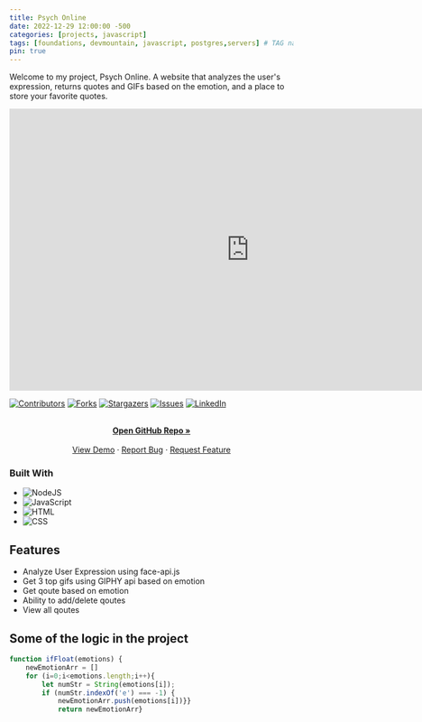 ```yaml
---
title: Psych Online
date: 2022-12-29 12:00:00 -500
categories: [projects, javascript]
tags: [foundations, devmountain, javascript, postgres,servers] # TAG names should always be lowercase
pin: true
---
```


Welcome to my project, Psych Online. A website that analyzes the user's expression, returns quotes and GIFs based on the emotion, and a place to store your favorite quotes.

<iframe 
    align="center"
    width="850"
    height="500"
    src="https://awevideo.s3.amazonaws.com/video-13761407-168f6f28.mp4?X-Amz-Algorithm=AWS4-HMAC-SHA256&X-Amz-Credential=AKIAJSCJQ2NM3XLFPVKA%2F20230123%2Fus-east-1%2Fs3%2Faws4_request&X-Amz-Date=20230123T215443Z&X-Amz-Expires=86400&X-Amz-SignedHeaders=host&X-Amz-Signature=d2158158df2b1fffd88374b5d7b54cf0439fdf9a05fee3201297da64ae2767ff"
    frameborder="0"
    allow="autoplay; encrypted-media"
    allowfullscreen
>
</iframe>




[![Contributors][contributors-shield]][contributors-url]
[![Forks][forks-shield]][forks-url]
[![Stargazers][stars-shield]][stars-url]
[![Issues][issues-shield]][issues-url]
[![LinkedIn][linkedin-shield]][linkedin-url]



<!-- PROJECT LOGO -->

  <p align="center">
    <br />
    <a href="https://github.com/ajeddin/foundations_capstone"><strong>Open GitHub Repo »</strong></a>
    <br />
    <br />
    <a href="https://psychonline.herokuapp.com/">View Demo</a>
    ·
    <a href="https://github.com/ajeddin/foundations_capstone/issues">Report Bug</a>
    ·
    <a href="https://github.com/ajeddin/foundations_capstone/issues">Request Feature</a>
  </p>

### Built With

* ![NodeJS][NodeJS]
* ![JavaScript][JavaScript]
* ![HTML][HTML5]
* ![CSS][css3]




<!-- ROADMAP -->
## Features

- Analyze User Expression using face-api.js
- Get 3 top gifs using GIPHY api based on emotion
- Get qoute based on emotion
- Ability to add/delete qoutes
- View all qoutes
## Some of the logic in the project
```javascript
function ifFloat(emotions) {
    newEmotionArr = []
    for (i=0;i<emotions.length;i++){
        let numStr = String(emotions[i]);
        if (numStr.indexOf('e') === -1) {
            newEmotionArr.push(emotions[i])}}
            return newEmotionArr}
```



<!-- MARKDOWN LINKS & IMAGES -->
<!-- https://www.markdownguide.org/basic-syntax/#reference-style-links -->
[contributors-shield]: https://img.shields.io/github/contributors/ajeddin/foundations_capstone.svg?style=for-the-badge
[contributors-url]: https://github.com/ajeddin/foundations_capstone/graphs/contributors
[forks-shield]: https://img.shields.io/github/forks/ajeddin/foundations_capstone.svg?style=for-the-badge
[forks-url]: https://github.com/ajeddin/foundations_capstone/network/members
[stars-shield]: https://img.shields.io/github/stars/ajeddin/foundations_capstone.svg?style=for-the-badge
[stars-url]: https://github.com/ajeddin/foundations_capstone/stargazers
[issues-shield]: https://img.shields.io/github/issues/ajeddin/foundations_capstone.svg?style=for-the-badge
[issues-url]: https://github.com/ajeddin/foundations_capstone/issues
[license-shield]: https://img.shields.io/github/license/ajeddin/foundations_capstone.svg?style=for-the-badge
[license-url]: https://github.com/ajeddin/foundations_capstone/blob/master/LICENSE.txt
[linkedin-shield]: https://img.shields.io/badge/-LinkedIn-black.svg?style=for-the-badge&logo=linkedin&colorB=555
[linkedin-url]: https://linkedin.com/in/ajedev
[product-screenshot]: images/screenshot.png
[Next.js]: https://img.shields.io/badge/next.js-000000?style=for-the-badge&logo=nextdotjs&logoColor=white
[Next-url]: https://nextjs.org/
[React.js]: https://img.shields.io/badge/React-20232A?style=for-the-badge&logo=react&logoColor=61DAFB
[React-url]: https://reactjs.org/
[Vue.js]: https://img.shields.io/badge/Vue.js-35495E?style=for-the-badge&logo=vuedotjs&logoColor=4FC08D
[Vue-url]: https://vuejs.org/
[Angular.io]: https://img.shields.io/badge/Angular-DD0031?style=for-the-badge&logo=angular&logoColor=white
[Angular-url]: https://angular.io/
[Svelte.dev]: https://img.shields.io/badge/Svelte-4A4A55?style=for-the-badge&logo=svelte&logoColor=FF3E00
[Svelte-url]: https://svelte.dev/
[Laravel.com]: https://img.shields.io/badge/Laravel-FF2D20?style=for-the-badge&logo=laravel&logoColor=white
[Laravel-url]: https://laravel.com
[Bootstrap.com]: https://img.shields.io/badge/Bootstrap-563D7C?style=for-the-badge&logo=bootstrap&logoColor=white
[Bootstrap-url]: https://getbootstrap.com
[JQuery.com]: https://img.shields.io/badge/jQuery-0769AD?style=for-the-badge&logo=jquery&logoColor=white
[JQuery-url]: https://jquery.com 
[JavaScript]: https://img.shields.io/badge/javascript-%23323330.svg?style=for-the-badge&logo=javascript&logoColor=%23F7DF1E
[Java]:https://img.shields.io/badge/java-%23ED8B00.svg?style=for-the-badge&logo=java&logoColor=white
[NodeJS]:https://img.shields.io/badge/node.js-6DA55F?style=for-the-badge&logo=node.js&logoColor=white
[Postgres]:https://img.shields.io/badge/postgres-%23316192.svg?style=for-the-badge&logo=postgresql&logoColor=white
[CSS3]:https://img.shields.io/badge/css3-%231572B6.svg?style=for-the-badge&logo=css3&logoColor=white
[HTML5]:https://img.shields.io/badge/html5-%23E34F26.svg?style=for-the-badge&logo=html5&logoColor=white
